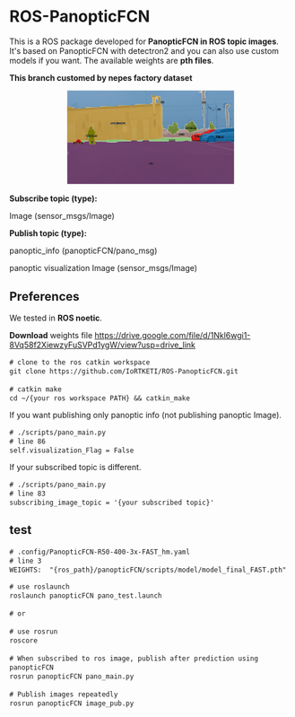 # ROS-PanopticFCN

This is a ROS package developed for **PanopticFCN in ROS topic images**. It's based on PanopticFCN with detectron2 and you can also use custom models if you want. The available weights are **pth files**.

**This branch customed by nepes factory dataset**


<div align="center">
    <a href="./">
        <img src="./scripts/test_result/1image_rect_color18_leftImg8bit.jpg" width="59%"/>
    </a>
</div>


**Subscribe topic (type):**

Image (sensor_msgs/Image)

**Publish topic (type):**

panoptic_info (panopticFCN/pano_msg)

panoptic visualization Image (sensor_msgs/Image)


## Preferences
We tested in
**ROS noetic**.

**Download** weights file
https://drive.google.com/file/d/1Nkl6wgi1-8Vq58f2XiewzyFuSVPd1ygW/view?usp=drive_link


``` shell
# clone to the ros catkin workspace
git clone https://github.com/IoRTKETI/ROS-PanopticFCN.git

# catkin make
cd ~/{your ros workspace PATH} && catkin_make

```


If you want publishing only panoptic info (not publishing panoptic Image).
``` shell
# ./scripts/pano_main.py
# line 86
self.visualization_Flag = False
```

If your subscribed topic is different.
``` shell
# ./scripts/pano_main.py
# line 83
subscribing_image_topic = '{your subscribed topic}'
```




## test
``` shell
# .config/PanopticFCN-R50-400-3x-FAST_hm.yaml
# line 3
WEIGHTS:  "{ros_path}/panopticFCN/scripts/model/model_final_FAST.pth"
```
``` shell
# use roslaunch
roslaunch panopticFCN pano_test.launch

# or

# use rosrun
roscore

# When subscribed to ros image, publish after prediction using panopticFCN
rosrun panopticFCN pano_main.py

# Publish images repeatedly
rosrun panopticFCN image_pub.py
```



